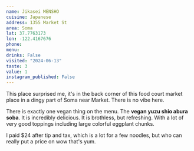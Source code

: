 ```yaml
---
name: Jikasei MENSHO
cuisine: Japanese
address: 1355 Market St
area: Soma
lat: 37.7763173
lon: -122.4167676
phone: 
menu: 
drinks: False
visited: "2024-06-13"
taste: 3
value: 1
instagram_published: False
---
```


This place surprised me, it's in the back corner of this food court market place in a dingy part of Soma near Market. There is no vibe here.

There is exactly one vegan thing on the menu. The **vegan yuzu shio abura soba**. It is incredibly delicious. It is brothless, but refreshing. With a lot of very good toppings including large colorful eggplant chunks.

I paid $24 after tip and tax, which is a lot for a few noodles, but who can really put a price on wow that's yum.

